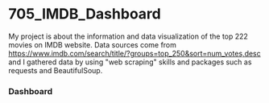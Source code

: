 # 705_IMDB_Dashboard

My project is about the information and data visualization of the top 222 movies on IMDB website. Data sources come from https://www.imdb.com/search/title/?groups=top_250&sort=num_votes,desc and I gathered data by using "web scraping" skills and packages such as requests and BeautifulSoup.

### Dashboard
